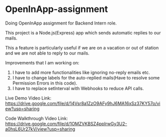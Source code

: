 # OpenInApp-assignment
Doing OpenInApp assignment for Backend Intern role. 

This project is a Node.js(Express) app which sends automatic replies to our mails. 

This a feature is particularly useful if we are on a vacation or out of station and we are not able to reply to our mails.

Improvements that I am working on:

1. I have to add more functionalities like ignoring no-reply emails etc.
2. I have to change labels for the auto-replied mails(Have to resolve some Permission Errors in this code).
3. I have to replace setInterval with Webhooks to reduce API calls.


Live Demo Video Link: https://drive.google.com/file/d/14Vsr8a1ZzO9AFy9hJ6MA16xSz37KY57o/view?usp=sharing

Code Walkthrough Video Link: https://drive.google.com/file/d/1OMZVKBSZ4ppIrwGy3U2-a0hsL6Ur27kV/view?usp=sharing
